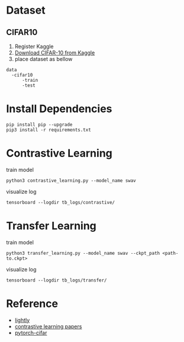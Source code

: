 # Dataset
## CIFAR10
1. Register Kaggle
2. [Download CIFAR-10 from Kaggle](https://www.kaggle.com/datasets/swaroopkml/cifar10-pngs-in-folders)
3. place dataset as bellow
```
data
  -cifar10
      -train
      -test
```

# Install Dependencies

```
pip install pip --upgrade
pip3 install -r requirements.txt
```

# Contrastive Learning
train model
```
python3 contrastive_learning.py --model_name swav
```
visualize log
```
tensorboard --logdir tb_logs/contrastive/
```


# Transfer Learning
train model
```
python3 transfer_learning.py --model_name swav --ckpt_path <path-to.ckpt>
```
visualize log
```
tensorboard --logdir tb_logs/transfer/
```

# Reference
- [lightly](https://github.com/lightly-ai/lightly/tree/master)
- [contrastive learning papers](https://medium.com/@shunsukeyokokawa/self-supervised-learning-summary-2a0adf37954a)
- [pytorch-cifar](https://github.com/kuangliu/pytorch-cifar)
